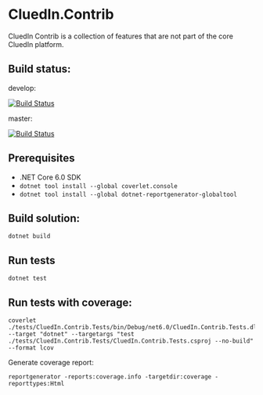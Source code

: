 # CluedIn.Contrib

CluedIn Contrib is a collection of features that are not part of the core CluedIn platform.

## Build status:

develop:

[![Build Status](https://dev.azure.com/CluedIn-io/CluedIn/_apis/build/status%2FCluedIn-io.CluedIn.Contrib?branchName=develop)](https://dev.azure.com/CluedIn-io/CluedIn/_build/latest?definitionId=388&branchName=develop)

master:

[![Build Status](https://dev.azure.com/CluedIn-io/CluedIn/_apis/build/status%2FCluedIn-io.CluedIn.Contrib?branchName=master)](https://dev.azure.com/CluedIn-io/CluedIn/_build/latest?definitionId=388&branchName=master)


## Prerequisites

- .NET Core 6.0 SDK
- `dotnet tool install --global coverlet.console`
- `dotnet tool install --global dotnet-reportgenerator-globaltool`

## Build solution:

```shell
dotnet build
```

## Run tests

```shell
dotnet test
```

## Run tests with coverage:

```shell
coverlet ./tests/CluedIn.Contrib.Tests/bin/Debug/net6.0/CluedIn.Contrib.Tests.dll --target "dotnet" --targetargs "test ./tests/CluedIn.Contrib.Tests/CluedIn.Contrib.Tests.csproj --no-build" --format lcov
```

Generate coverage report:

```shell
reportgenerator -reports:coverage.info -targetdir:coverage -reporttypes:Html
```
